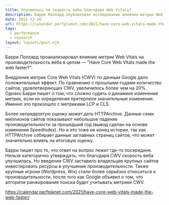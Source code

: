 ```yaml
---
title: Улучшилась ли скорость веба благодаря Web Vitals?
description: Барри Поллард опубликовал исследование влияния метрик Web Vitals на производительность веба в целом
date: 2021-12-16
url: https://calendar.perfplanet.com/2021/have-core-web-vitals-made-the-web-faster/
tags:
  - performance 
  - research
layout: layouts/post.njk
---
```

Барри Поллард проанализировал влияние метрик Web Vitals на производительность веба в целом — "Have Core Web Vitals made the web faster?".

Внедрение метрик Core Web Vitals (CWV) по данным Google дало положительный эффект. По сравнению с прошлыми годами количество сайтов, удовлетворяющих CWV, увеличилось более чем на 20%. Однако Барри пишет о том, что сложно судить о динамике изменения метрик, если их определения претерпели значительные изменения. Именно это произошло с метриками LCP и CLS.

Более непредвзятую оценку может дать HTTPArchive. Данные семи миллионов сайтов показывают небольшое падение производительности за прошедший год (вывод сделан на основе изменения SpeedIndex). Но и это тоже не конец истории, так как HTTPArchive собирает данные заглавных страниц сайтов, что может значительно влиять на итоговую оценку.

Барри пишет про то, что ответ на вопрос лежит где-то посередине. Нельзя категорично утверждать, что благодаря CWV скорость веба улучшилась. Но введение CWV заставило владельцев крупных сайтов инвестировать ресурсы в улучшение производительности. Также крупные игроки (Wordpress, Wix) стали более серьёзно относиться к производительности, после того как Google объявил о том, что алгоритм ранжирования поиска будет учитывать метрики CWV.

https://calendar.perfplanet.com/2021/have-core-web-vitals-made-the-web-faster/
